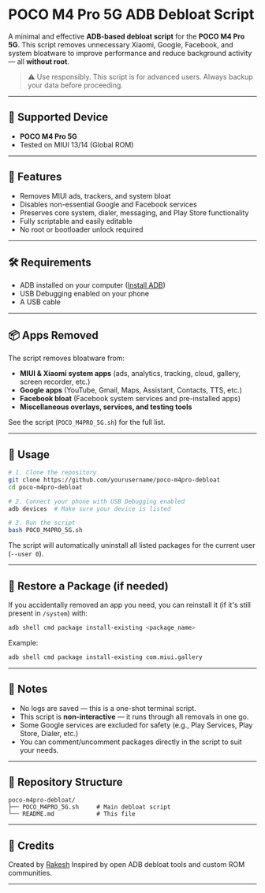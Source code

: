 
# POCO M4 Pro 5G ADB Debloat Script

A minimal and effective **ADB-based debloat script** for the **POCO M4 Pro 5G**. This script removes unnecessary Xiaomi, Google, Facebook, and system bloatware to improve performance and reduce background activity — all **without root**.

> ⚠️ Use responsibly. This script is for advanced users. Always backup your data before proceeding.

---

## 📱 Supported Device

- **POCO M4 Pro 5G**
- Tested on MIUI 13/14 (Global ROM)

---

## 🚀 Features

- Removes MIUI ads, trackers, and system bloat
- Disables non-essential Google and Facebook services
- Preserves core system, dialer, messaging, and Play Store functionality
- Fully scriptable and easily editable
- No root or bootloader unlock required

---

## 🛠️ Requirements

- ADB installed on your computer ([Install ADB](https://developer.android.com/tools/adb))
- USB Debugging enabled on your phone
- A USB cable

---

## 📦 Apps Removed

The script removes bloatware from:

- **MIUI & Xiaomi system apps** (ads, analytics, tracking, cloud, gallery, screen recorder, etc.)
- **Google apps** (YouTube, Gmail, Maps, Assistant, Contacts, TTS, etc.)
- **Facebook bloat** (Facebook system services and pre-installed apps)
- **Miscellaneous overlays, services, and testing tools**

See the script (`POCO_M4PRO_5G.sh`) for the full list.

---

## 📂 Usage

```bash
# 1. Clone the repository
git clone https://github.com/yourusername/poco-m4pro-debloat
cd poco-m4pro-debloat

# 2. Connect your phone with USB Debugging enabled
adb devices  # Make sure your device is listed

# 3. Run the script
bash POCO_M4PRO_5G.sh
````

The script will automatically uninstall all listed packages for the current user (`--user 0`).

---

## 🔁 Restore a Package (if needed)

If you accidentally removed an app you need, you can reinstall it (if it's still present in `/system`) with:

```bash
adb shell cmd package install-existing <package_name>
```

Example:

```bash
adb shell cmd package install-existing com.miui.gallery
```

---

## 🧠 Notes

* No logs are saved — this is a one-shot terminal script.
* This script is **non-interactive** — it runs through all removals in one go.
* Some Google services are excluded for safety (e.g., Play Services, Play Store, Dialer, etc.)
* You can comment/uncomment packages directly in the script to suit your needs.

---

## 📁 Repository Structure

```
poco-m4pro-debloat/
├── POCO_M4PRO_5G.sh     # Main debloat script
└── README.md            # This file
```

---

## 🙌 Credits

Created by [Rakesh](https://github.com/rax-2)
Inspired by open ADB debloat tools and custom ROM communities.

---


